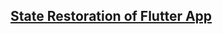 ## [State Restoration of Flutter App](https://www.kodeco.com/36759497-state-restoration-of-flutter-app)

